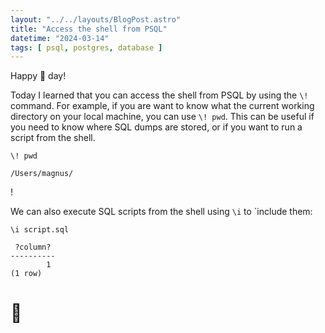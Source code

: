 ```yaml
---
layout: "../../layouts/BlogPost.astro"
title: "Access the shell from PSQL"
datetime: "2024-03-14"
tags: [ psql, postgres, database ]
---
```


Happy 🍕 day!

Today I learned that you can access the shell from PSQL by using the `\!` command. For example, if you are want to know what the current working directory on your local machine, you can use `\! pwd`. This can be useful if you need to know where SQL dumps are stored, or if you want to run a script from the shell.

```
\! pwd

/Users/magnus/
```

\! 

We can also execute SQL scripts from the shell using `\i` to `include them: 

```
\i script.sql

 ?column?
----------
        1
(1 row)
```

# 🐚

